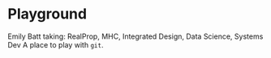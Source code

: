 # Playground
Emily Batt taking: RealProp, MHC, Integrated Design, Data Science, Systems Dev
A place to play with `git`.
